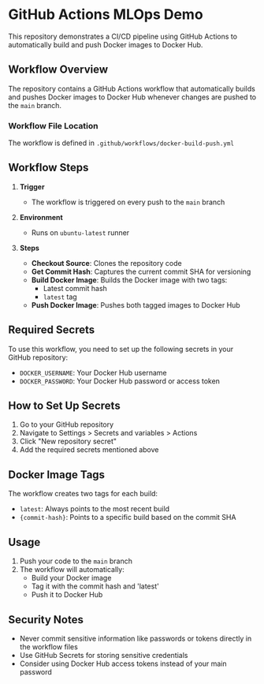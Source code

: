 # GitHub Actions MLOps Demo

This repository demonstrates a CI/CD pipeline using GitHub Actions to automatically build and push Docker images to Docker Hub.

## Workflow Overview

The repository contains a GitHub Actions workflow that automatically builds and pushes Docker images to Docker Hub whenever changes are pushed to the `main` branch.

### Workflow File Location
The workflow is defined in `.github/workflows/docker-build-push.yml`

## Workflow Steps

1. **Trigger**
   - The workflow is triggered on every push to the `main` branch

2. **Environment**
   - Runs on `ubuntu-latest` runner

3. **Steps**
   - **Checkout Source**: Clones the repository code
   - **Get Commit Hash**: Captures the current commit SHA for versioning
   - **Build Docker Image**: Builds the Docker image with two tags:
     - Latest commit hash
     - `latest` tag
   - **Push Docker Image**: Pushes both tagged images to Docker Hub

## Required Secrets

To use this workflow, you need to set up the following secrets in your GitHub repository:

- `DOCKER_USERNAME`: Your Docker Hub username
- `DOCKER_PASSWORD`: Your Docker Hub password or access token

## How to Set Up Secrets

1. Go to your GitHub repository
2. Navigate to Settings > Secrets and variables > Actions
3. Click "New repository secret"
4. Add the required secrets mentioned above

## Docker Image Tags

The workflow creates two tags for each build:
- `latest`: Always points to the most recent build
- `{commit-hash}`: Points to a specific build based on the commit SHA

## Usage

1. Push your code to the `main` branch
2. The workflow will automatically:
   - Build your Docker image
   - Tag it with the commit hash and 'latest'
   - Push it to Docker Hub

## Security Notes

- Never commit sensitive information like passwords or tokens directly in the workflow files
- Use GitHub Secrets for storing sensitive credentials
- Consider using Docker Hub access tokens instead of your main password

